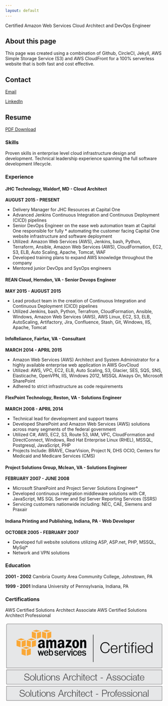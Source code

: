 ```yaml
---
layout: default
---
```


Certified Amazon Web Services Cloud Architect and DevOps Engineer

## About this page
This page was created using a combination of Github, CircleCI, Jekyll, AWS Simple Storage Service (S3) and AWS CloudFront for a 100% serverless website that is both fast and cost effective.

## Contact
[Email](mailto:bpshoe@gmail.com)

[LinkedIn](https://www.linkedin.com/in/brian-shoemaker)

## Resume

[PDF Download](/resume.pdf)

### Skills
Proven skills in enterprise level cloud infrastructure design and development. Technical leadership experience spanning the full software development lifecycle.

### Experience

#### JHC Technology, Waldorf, MD - Cloud Architect

**AUGUST 2015 - PRESENT**

* Delivery Manager for JHC Resources at Capital One
* Advanced Jenkins Continuous Integration and Continuous Deployment (CICD) pipelines
* Senior DevOps Engineer on the  ease web automation team at Capital One responsible for fully * automating the customer facing Capital One website infrastructure and software deployment
* Utilized: Amazon Web Services (AWS), Jenkins, bash, Python, Terraform, Ansible, Amazon Web Services (AWS), CloudFormation, EC2, S3, ELB, Auto Scaling, Apache, Tomcat, WAF
* Developed training plans to expand AWS knowledge throughout the company
* Mentored junior DevOps and SysOps engineers

#### REAN Cloud, Herndon, VA - Senior Devops Engineer

**MAY 2015 - AUGUST 2015**

* Lead product team in the creation of Continuous Integration and Continuous Deployment (CICD) pipelines
* Utilized Jenkins, bash, Python,  Terrafrom, CloudFormation, Ansible, Windows, Amazon Web Services (AWS), AWS Linux, EC2, S3, ELB, AutoScaling, Artifactory, Jira, Confluence, Stash, Git, Windows, IIS, Apache, Tomcat

#### InfoReliance, Fairfax, VA - Consultant

**MARCH 2014 - APRIL 2015**

* Amazon Web Services (AWS) Architect and System Administrator for a highly available enterprise web application in AWS GovCloud
* Utilized: AWS, VPC, EC2, ELB, Auto Scaling, S3, Glacier, SES, SQS, SNS, Elasticache, OpenVPN, IIS, Windows 2012, MSSQL Always On, Microsoft SharePoint
* Adhered to strict infrastructure as  code requirements

#### FlexPoint Technology, Reston, VA - Solutions Engineer

**MARCH 2008 - APRIL 2014**

* Technical lead for development and support teams
* Developed SharePoint and Amazon Web Services (AWS) solutions across many segments of the federal government
* Utilized C#, AWS, EC2, S3, Route 53, IAM, VPC, CloudFormation and DirectConnect, Windows, Red Hat Enterprise Linux (RHEL), MSSQL, Postgresql, JavaScript, PHP
* Projects Include: BRAVE, ClearVision, Project N, DHS OCIO, Centers for Medicaid and Medicare Services (CMS)

#### Project Solutions Group, Mclean, VA - Solutions Engineer

**FEBRUARY  2007 - JUNE 2008**

* Microsoft SharePoint and Project Server Solutions Engineer*
* Developed continuous integration  middleware solutions with C#, JavaScript, MS SQL Server and Sql Server Reporting Services (SSRS)
* Servicing customers nationwide including: NEC, CAE, Siemens and Praxair

#### Indiana Printing and Publishing, Indiana, PA - Web Developer

**OCTOBER 2005 - FEBRUARY 2007**

* Developed full website solutions utilizing ASP, ASP.net, PHP, MSSQL, MySql*
* Network and VPN solutions

### Education

**2001 - 2002** Cambria County Area Community College, Johnstown, PA

**1999 - 2001** Indiana University of Pennsylvania, Indiana, PA

### Certifications

AWS Certified Solutions Architect Associate
AWS Certified Solutions Architect Professional

![AWS Certified Solutions Architect Professional](procert.png)

<script>
  (function(i,s,o,g,r,a,m){i['GoogleAnalyticsObject']=r;i[r]=i[r]||function(){
  (i[r].q=i[r].q||[]).push(arguments)},i[r].l=1*new Date();a=s.createElement(o),
  m=s.getElementsByTagName(o)[0];a.async=1;a.src=g;m.parentNode.insertBefore(a,m)
  })(window,document,'script','https://www.google-analytics.com/analytics.js','ga');

  ga('create', 'UA-82917409-1', 'auto');
  ga('send', 'pageview');

</script>
